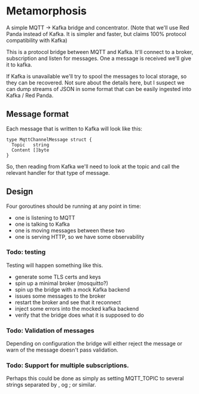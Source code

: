 # Metamorphosis

A simple MQTT -> Kafka bridge and concentrator.
(Note that we'll use Red Panda instead of Kafka. It is simpler and faster, but claims 100% protocol compatibility 
with Kafka)

This is a protocol bridge between MQTT and Kafka. It'll connect to a broker, subscription and listen
for messages. One a message is received we'll give it to kafka.

If Kafka is unavailable we'll try to spool the messages to local storage, so they can be recovered. 
Not sure about the details here, but I suspect we can dump streams of JSON in some format that 
can be easily ingested into Kafka / Red Panda.

## Message format

Each message that is written to Kafka will look like this:
```
type MqttChannelMessage struct {
  Topic   string
  Content []byte
}
```
So, then reading from Kafka we'll need to look at the topic and call the relevant handler for that
type of message.

## Design

Four goroutines should be running at any point in time:
 * one is listening to MQTT
 * one is talking to Kafka
 * one is moving messages between these two
 * one is serving HTTP, so we have some observability


### Todo: testing

Testing will happen something like this. 
 - generate some TLS certs and keys 
 - spin up a minimal broker (mosquitto?)
 - spin up the bridge with a mock Kafka backend
 - issues some messages to the broker
 - restart the broker and see that it reconnect
 - inject some errors into the mocked kafka backend
 - verify that the bridge does what it is supposed to do


### Todo: Validation of messages

Depending on configuration the bridge will either
reject the message or warn of the message doesn't pass validation.

### Todo: Support for multiple subscriptions.

Perhaps this could be done as simply as setting MQTT_TOPIC to several strings separated 
by , og ; or similar.



